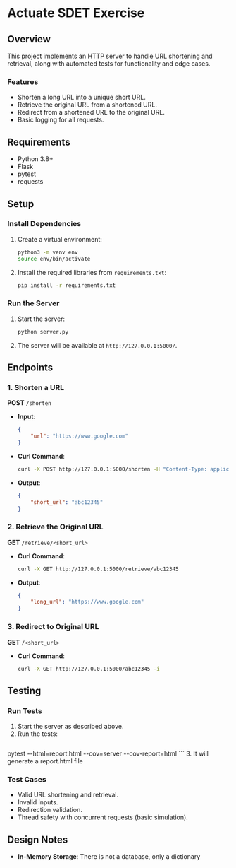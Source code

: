 # Actuate SDET Exercise

## Overview
This project implements an HTTP server to handle URL shortening and retrieval, along with automated tests for functionality and edge cases.

### Features
- Shorten a long URL into a unique short URL.
- Retrieve the original URL from a shortened URL.
- Redirect from a shortened URL to the original URL.
- Basic logging for all requests.

## Requirements
- Python 3.8+
- Flask
- pytest
- requests

## Setup

### Install Dependencies
1. Create a virtual environment:
   ```bash
   python3 -m venv env
   source env/bin/activate
   ```
2. Install the required libraries from `requirements.txt`:
   ```bash
   pip install -r requirements.txt
   ```

### Run the Server
1. Start the server:
   ```bash
   python server.py
   ```
2. The server will be available at `http://127.0.0.1:5000/`.

## Endpoints

### 1. Shorten a URL
**POST** `/shorten`
- **Input**:
  ```json
  {
      "url": "https://www.google.com"
  }
  ```
- **Curl Command**:
  ```bash
  curl -X POST http://127.0.0.1:5000/shorten -H "Content-Type: application/json" -d '{"url": "https://www.google.com"}'
  ```
- **Output**:
  ```json
  {
      "short_url": "abc12345"
  }
  ```

### 2. Retrieve the Original URL
**GET** `/retrieve/<short_url>`
- **Curl Command**:
  ```bash
  curl -X GET http://127.0.0.1:5000/retrieve/abc12345
  ```
- **Output**:
  ```json
  {
      "long_url": "https://www.google.com"
  }
  ```

### 3. Redirect to Original URL
**GET** `/<short_url>`
- **Curl Command**:
  ```bash
  curl -X GET http://127.0.0.1:5000/abc12345 -i
  ```


## Testing

### Run Tests
1. Start the server as described above.
2. Run the tests:
   ```bash
pytest --html=report.html --cov=server --cov-report=html   ```
3. It will generate a  report.html file

### Test Cases
- Valid URL shortening and retrieval.
- Invalid inputs.
- Redirection validation.
- Thread safety with concurrent requests (basic simulation).

## Design Notes
- **In-Memory Storage**: There is not a database, only a dictionary

